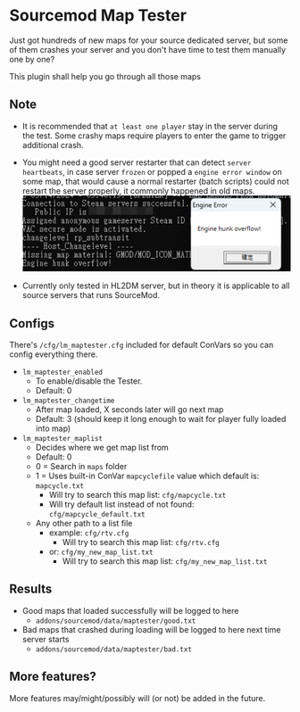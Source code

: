 Sourcemod Map Tester
=====

Just got hundreds of new maps for your source dedicated server, but some of them crashes your server and you don't have time to test them manually one by one?

This plugin shall help you go through all those maps

Note
-----

* It is recommended that `at least one player` stay in the server during the test. Some crashy maps require players to enter the game to trigger additional crash.

* You might need a good server restarter that can detect `server heartbeats`, in case server `frozen` or popped a `engine error window` on some map, that would cause a normal restarter (batch scripts) could not restart the server properly, it commonly happened in old maps.
![Engine Error](https://github.com/lazycatx64/sm_MapTester/blob/47b51fdfc4aedcaf7d2f61d3ec601d1b47e2e019/engineerror.png)
* Currently only tested in HL2DM server, but in theory it is applicable to all source servers that runs SourceMod.

Configs
-----

There's `/cfg/lm_maptester.cfg` included for default ConVars so you can config everything there.

* `lm_maptester_enabled`
  * To enable/disable the Tester.
  * Default: 0
* `lm_maptester_changetime`
  * After map loaded, X seconds later will go next map
  * Default: 3 (should keep it long enough to wait for player fully loaded into map)
* `lm_maptester_maplist`
  * Decides where we get map list from
  * Default: 0
  * 0 = Search in `maps` folder
  * 1 = Uses built-in ConVar `mapcyclefile` value which default is: `mapcycle.txt`
    * Will try to search this map list: `cfg/mapcycle.txt`
    * Will try default list instead of not found: `cfg/mapcycle_default.txt`
  * Any other path to a list file
    * example: `cfg/rtv.cfg`
      * Will try to search this map list: `cfg/rtv.cfg`
    * or: `cfg/my_new_map_list.txt`
      * Will try to search this map list: `cfg/my_new_map_list.txt`

Results
-----

* Good maps that loaded successfully will be logged to here
  * `addons/sourcemod/data/maptester/good.txt`
* Bad maps that crashed during loading will be logged to here next time server starts
  * `addons/sourcemod/data/maptester/bad.txt`

More features?
-----

More features may/might/possibly will (or not) be added in the future.
